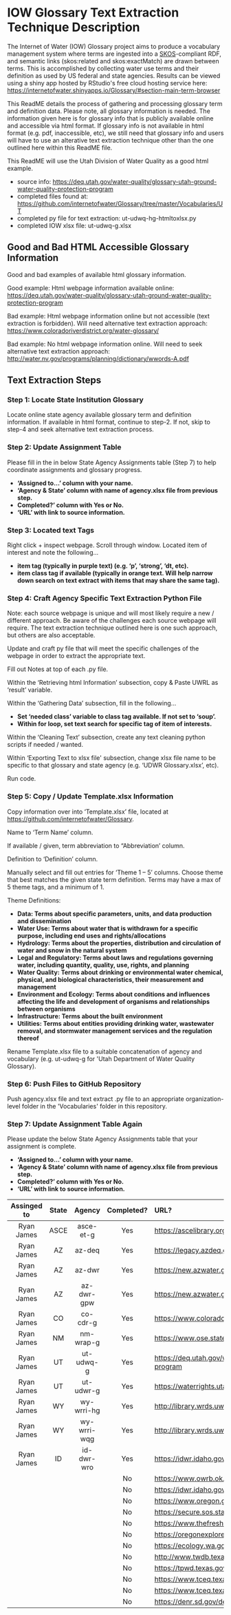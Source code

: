 # IOW Glossary Text Extraction Technique Description

The Internet of Water (IOW) Glossary project aims to produce a vocabulary management system where terms are ingested into a [SKOS](https://www.w3.org/2004/02/skos/)-compliant RDF, and semantic links (skos:related and skos:exactMatch) are drawn between terms.  This is accomplished by collecting water use terms and their definition as used by US federal and state agencies.  Results can be viewed using a shiny app hosted by RStudio's free cloud hosting service here: https://internetofwater.shinyapps.io/Glossary/#section-main-term-browser

This ReadME details the process of gathering and processing glossary term and definition data.  Please note, all glossary information is needed.  The information given here is for glossary info that is publicly available online and accessible via html format.  If glossary info is not available in html format (e.g. pdf, inaccessible, etc), we still need that glossary info and users will have to use an alterative text extraction technique other than the one outlined here within this ReadME file.

This ReadME will use the Utah Division of Water Quality as a good html example.
- source info: https://deq.utah.gov/water-quality/glossary-utah-ground-water-quality-protection-program
- completed files found at: https://github.com/internetofwater/Glossary/tree/master/Vocabularies/UT
- completed py file for text extraction: ut-udwq-hg-htmltoxlsx.py
- completed IOW xlsx file: ut-udwq-g.xlsx

## Good and Bad HTML Accessible Glossary Information
Good and bad examples of available html glossary information.  

Good example: Html webpage information available online: https://deq.utah.gov/water-quality/glossary-utah-ground-water-quality-protection-program

Bad example: Html webpage information online but not accessible (text extraction is forbidden).  Will need alternative text extraction approach: https://www.coloradoriverdistrict.org/water-glossary/

Bad example: No html webpage information online.  Will need to seek alternative text extraction approach: http://water.nv.gov/programs/planning/dictionary/wwords-A.pdf



## Text Extraction Steps

### Step 1: Locate State Institution Glossary
Locate online state agency available glossary term and definition information.  If available in html format, continue to step-2.  If not, skip to step-4 and seek alternative text extraction process.

### Step 2: Update Assignment Table
Please fill in the in below State Agency Assignments table (Step 7) to help coordinate assignments and glossary progress.
- **‘Assigned to…’ column with your name.**
- **‘Agency & State’ column with name of agency.xlsx file from previous step.**
- **Completed?’ column with Yes or No.**
- **‘URL’ with link to source information.**

### Step 3: Located text Tags
Right click + inspect webpage.  Scroll through window.  Located item of interest and note the following...
- **item tag (typically in purple text) (e.g. ‘p’, ‘strong’, ‘dt, etc).**
- **item class tag if available (typically in orange text.  Will help narrow down search on text extract with items that may share the same tag).**

### Step 4: Craft Agency Specific Text Extraction Python File
Note: each source webpage is unique and will most likely require a new / different approach.  Be aware of the challenges each source webpage will require.  The text extraction technique outlined here is one such approach, but others are also acceptable.


Update and craft py file that will meet the specific challenges of the webpage in order to extract the appropriate text.

Fill out Notes at top of each .py file.

Within the ‘Retrieving html Information’ subsection, copy & Paste UWRL as ‘result’ variable.

Within the ‘Gathering Data’ subsection, fill in the following…
- **Set ‘needed class’ variable to class tag available.  If not set to ‘soup’.**
- **Within for loop, set text search for specific tag of item of interests.**

Within the ‘Cleaning Text’ subsection, create any text cleaning python scripts if needed / wanted.

Within ‘Exporting Text to xlsx file' subsection, change xlsx file name to be specific to that glossary and state agency (e.g. ‘UDWR Glossary.xlsx’, etc).

Run code.

### Step 5: Copy / Update Template.xlsx Information
Copy information over into ‘Template.xlsx’ file, located at https://github.com/internetofwater/Glossary.

Name to ‘Term Name’ column.

If available / given, term abbreviation to “Abbreviation’ column.

Definition to ‘Definition’ column.

Manually select and fill out entries for ‘Theme 1 – 5’ columns.  Choose theme that best matches the given state term definition.  Terms may have a max of 5 theme tags, and a minimum of 1.

Theme Definitions:
- **Data: Terms about specific parameters, units, and data production and dissemination**
- **Water Use: Terms about water that is withdrawn for a specific purpose, including end uses and rights/allocations**
- **Hydrology: Terms about the properties, distribution and circulation of water and snow in the natural system**
- **Legal and Regulatory: Terms about laws and regulations governing water, including quantity, quality, use, rights, and planning**
- **Water Quality: Terms about drinking or environmental water chemical, physical, and biological characteristics, their measurement and management**
- **Environment and Ecology: Terms about conditions and influences affecting the life and development of organisms and relationships between organisms**
- **Infrastructure: Terms about the built environment**
- **Utilities: Terms about entities providing drinking water, wastewater removal, and stormwater management services and the regulation thereof**

Rename Template.xlsx file to a suitable concatenation of agency and vocabulary (e.g. ut-udwq-g for 'Utah Department of Water Quality Glossary).

### Step 6: Push Files to GitHub Repository
Push agency.xlsx file and text extract .py file to an appropriate organization-level folder in the 'Vocabularies' folder in this repository.

### Step 7: Update Assignment Table Again
Please update the below State Agency Assignments table that your assignment is complete.
- **‘Assigned to…’ column with your name.**
- **‘Agency & State’ column with name of agency.xlsx file from previous step.**
- **Completed?’ column with Yes or No.**
- **‘URL’ with link to source information.**

| Assinged to | State | Agency      | Completed? |                           URL?                                  |
|    :---:    | :---: |  :---:      |    :---:   |                           :---                                  |
| Ryan James  | ASCE  | asce-et-g   | Yes        | https://ascelibrary.org/doi/pdf/10.1061/9780784408056.bm |
| Ryan James  | AZ    | az-deq      | Yes        | https://legacy.azdeq.gov/function/help/glossary.html |
| Ryan James  | AZ    | az-dwr      | Yes        | https://new.azwater.gov/dictionary  |
| Ryan James  | AZ    | az-dwr-gpw  | Yes        | https://new.azwater.gov/permitting-wells/terminology |
| Ryan James  | CO    | co-cdr-g    | Yes        | https://www.coloradoriverdistrict.org/water-glossary/ |
| Ryan James  | NM    | nm-wrap-g   | Yes        | https://www.ose.state.nm.us/WR/glossary.php |
| Ryan James  | UT    | ut-udwq-g   | Yes        | https://deq.utah.gov/water-quality/glossary-utah-ground-water-quality-protection-program |
| Ryan James  | UT    | ut-udwr-g   | Yes        | https://waterrights.utah.gov/wrinfo/glossary.asp |
| Ryan James  | WY    | wy-wrri-hg  | Yes        | http://library.wrds.uwyo.edu/glossary/wrs/wrs01/wrs01-ht.html |
| Ryan James  | WY    | wy-wrri-wqg | Yes        | http://library.wrds.uwyo.edu/glossary/wrs/wrs01/wrs01-wqt.html |
| Ryan James  | ID    | id-dwr-wro  | Yes        | https://idwr.idaho.gov/water-rights/overview.html |
|             |       |	            | No         | https://www.owrb.ok.gov/util/glossary.php |
|             |       |	            | No         | https://idwr.idaho.gov/terminology.html |
|             |       |	            | No	       | https://www.oregon.gov/owrd/WRDFormsPDF/wris_code_key.pdf |
|             |       |	            | No	       | https://secure.sos.state.or.us/oard/displayDivisionRules.action?selectedDivision=3174 |
|             |       |	            | No	       | https://www.thefreshwatertrust.org/glossary-of-terms/ |
|             |       |	            | No	       | https://oregonexplorer.info/content/glossary-wetlands-terms?topic=4138&ptopic=98 |
|             |       |	            | No	       | https://ecology.wa.gov/Water-Shorelines/Water-supply/Water-availability |
|             |       |	            | No	       | http://www.twdb.texas.gov/waterplanning/data/glossary.asp |
|             |       |	            | No	       | https://tpwd.texas.gov/landwater/water/habitats/rivers/glossary.phtml |
|             |       |	            | No	       | https://www.tceq.texas.gov/remediation/superfund/glossary.html |
|             |       |	            | No	       | https://www.tceq.texas.gov/assets/public/comm_exec/pubs/rg/rg360/rg36013/glossary.pdf |
|             |       |	            |	No         | https://denr.sd.gov/des/wr/dictionary.aspx |
